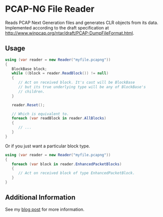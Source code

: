 # PCAP-NG File Reader

Reads PCAP Next Generation files and generates CLR objects from its data. Implemented according to the draft specification at http://www.winpcap.org/ntar/draft/PCAP-DumpFileFormat.html.

## Usage

```csharp
using (var reader = new Reader("myfile.pcapng"))
{
   BlockBase block;
   while ((block = reader.ReadBlock()) != null)
   {
      // Act on received block. It's cast will be BlockBase 
      // but its true underlying type will be any of BlockBase's
      // children.
   }

   reader.Reset();

   // Which is equivalent to.
   foreach (var readBlock in reader.AllBlocks)
   {
      // ...
   }
}
```

Or if you just want a particular block type.

```csharp
using (var reader = new Reader("myfile.pcapng"))
{
   foreach (var block in reader.EnhancedPacketBlocks)
   {
      // Act on received block of type EnhancedPacketBlock.
   }
}
```

## Additional Information

See my <a href="http://awalsh128.blogspot.com/2013/04/pcap-ng-reader-for-net.html">blog post</a> for more information.
